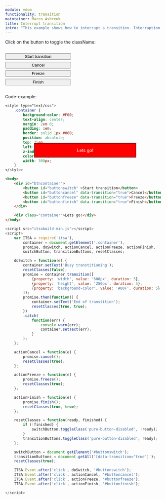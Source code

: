 ```yaml
---
module: vdom
functionality: transition
maintainer: Marco Asbreuk
title: Interrupt transition
intro: "This example shows how to interrupt a transition. Interruption can be done when using the interruption-methods that return a Promise, like node\'s class-methods or transition. These methods return Promise with extra methods: cancel, freeze and finish, which all interrupt the transition and force to the initial, current or final state immediately.<br><br>Start switching the class, while during transition experiment with canceling, freezing or finishing."
---
```


<style type="text/css">
    #btncontainer {
        margin: 2em 0;
        min-height: 2em;
    }
    #btncontainer button {
        margin-top: 0.5em;
        min-width: 16em;
        display: block;
    }
    .container {
        background-color: #F00;
        text-align: center;
        margin: 2em 0;
        padding: 1em;
        border: solid 1px #000;
        position: absolute;
        top: 35em;
        left: 23em;
        z-index: 1;
        color: #FFF;
        width: 300px;
    }
    .body-content.module p.spaced {
        margin-top: 4em;
    }
</style>

Click on the button to toggle the className:

<div id="btncontainer">
    <button id="buttonswitch" class="pure-button pure-button-primary pure-button-bordered">Start transition</button>
    <button id="buttoncancel" data-transition="true" class="pure-button pure-button-primary pure-button-bordered">Cancel</button>
    <button id="buttonfreeze" data-transition="true" class="pure-button pure-button-primary pure-button-bordered">Freeze</button>
    <button id="buttonfinish" data-transition="true" class="pure-button pure-button-primary pure-button-bordered">Finish</button>
</div>

<div class="container">Lets go!</div>

<p class="spaced">Code-example:</p>

```css
<style type="text/css">
    .container {
        background-color: #F00;
        text-align: center;
        margin: 2em 0;
        padding: 1em;
        border: solid 1px #000;
        position: absolute;
        top: 35em;
        left: 23em;
        z-index: 1;
        color: #FFF;
        width: 300px;
    }
</style>
```

```html
<body>
    <div id="btncontainer">
        <button id="buttonswitch" >Start transition</button>
        <button id="buttoncancel" data-transition="true">Cancel</button>
        <button id="buttonfreeze" data-transition="true">Freeze</button>
        <button id="buttonfinish" data-transition="true">Finish</button>
    </div>

    <div class="container">Lets go!</div>
</body>
```

```js
<script src="itsabuild-min.js"></script>
<script>
    var ITSA = require('itsa'),
        container = document.getElement('.container'),
        promise, doSwitch, actionCancel, actionFreeze, actionFinish,
        switchButton, transitionButtons, resetClasses;

    doSwitch = function(e) {
        container.setText('Busy transtitioning');
        resetClasses(false);
        promise = container.transition([
            {property: 'width', value: '600px', duration: 5},
            {property: 'height', value: '250px', duration: 5},
            {property: 'background-color', value: '#00F', duration: 5}
        ]);
        promise.then(function() {
            container.setText('End of transtition');
            resetClasses(true, true);
        })
        .catch(
            function(err) {
                console.warn(err);
                container.setText(err);
            }
        );
    };

    actionCancel = function(e) {
        promise.cancel();
        resetClasses(true);
    };

    actionFreeze = function(e) {
        promise.freeze();
        resetClasses(true);
    };

    actionFinish = function(e) {
        promise.finish();
        resetClasses(true, true);
    };

    resetClasses = function(ready, finished) {
        if (!finished) {
            switchButton.toggleClass('pure-button-disabled', !ready);
        }
        transitionButtons.toggleClass('pure-button-disabled', ready);
    };

    switchButton = document.getElement('#buttonswitch');
    transitionButtons = document.getAll('[data-transition="true"]');
    resetClasses(true);

    ITSA.Event.after('click', doSwitch, '#buttonswitch');
    ITSA.Event.after('click', actionCancel, '#buttoncancel');
    ITSA.Event.after('click', actionFreeze, '#buttonfreeze');
    ITSA.Event.after('click', actionFinish, '#buttonfinish');

</script>
```

<script src="../../dist/itsabuild-min.js"></script>
<script>
    var ITSA = require('itsa'),
        container = document.getElement('.container'),
        promise, doSwitch, actionCancel, actionFreeze, actionFinish,
        switchButton, transitionButtons, resetClasses;

    doSwitch = function(e) {
        container.setText('Busy transtitioning');
        resetClasses(false);
        promise = container.transition([
            {property: 'width', value: '600px', duration: 5},
            {property: 'height', value: '250px', duration: 5},
            {property: 'background-color', value: '#00F', duration: 5}
        ]);
        promise.then(function() {
            container.setText('End of transtition');
            resetClasses(true, true);
        })
        .catch(
            function(err) {
                console.warn(err);
                container.setText(err);
            }
        );
    };

    actionCancel = function(e) {
        promise.cancel();
        resetClasses(true);
    };

    actionFreeze = function(e) {
        promise.freeze();
        resetClasses(true);
    };

    actionFinish = function(e) {
        promise.finish();
        resetClasses(true, true);
    };

    resetClasses = function(ready, finished) {
        if (!finished) {
            switchButton.toggleClass('pure-button-disabled', !ready);
        }
        transitionButtons.toggleClass('pure-button-disabled', ready);
    };

    switchButton = document.getElement('#buttonswitch');
    transitionButtons = document.getAll('[data-transition="true"]');
    resetClasses(true);

    ITSA.Event.after('click', doSwitch, '#buttonswitch');
    ITSA.Event.after('click', actionCancel, '#buttoncancel');
    ITSA.Event.after('click', actionFreeze, '#buttonfreeze');
    ITSA.Event.after('click', actionFinish, '#buttonfinish');

</script>

